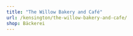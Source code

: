 ```yaml
---
title: "The Willow Bakery and Café"
url: /kensington/the-willow-bakery-and-cafe/
shop: Bäckerei
---
```

